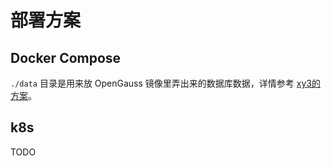 # 部署方案

## Docker Compose

`./data` 目录是用来放 OpenGauss 镜像里弄出来的数据库数据，详情参考 [xy3的方案](https://github.com/xy3xy3/openeuler-openGauss-docker-forstudy)。

## k8s

TODO